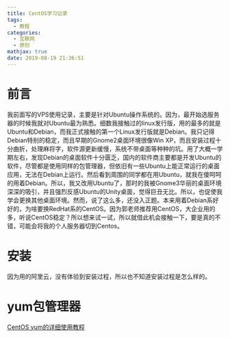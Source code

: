 ```yaml
---
title: CentOS学习记录
tags:
  - 教程
categories:
  - 互联网
  - 原创
mathjax: true
date: 2019-08-19 21:36:51
---
```

# 前言
我前面写的VPS使用记录，主要是针对Ubuntu操作系统的。因为，最开始选服务器的时候我就对Ubuntu最为熟悉。细数我接触过的linux发行版，用的最多的就是Ubuntu和Debian，而我正式接触的第一个Linux发行版就是Debian。我只记得Debian特别的稳定，而且早期的Gnome2桌面环境很像Win XP，而且安装过程十分曲折，处理麻将字，软件源更新缓慢，系统不带桌面等种种的坑。用了大概一学期左右，发现Debian的桌面软件十分匮乏，国内的软件商主要都是开发Ubuntu的软件，尽管都是使用同样的包管理器，但依旧有一些Ubuntu上能正常运行的桌面应用，无法在Debian上运行。然后看到周围的同学都在用Ubuntu，就我在傻呵呵的用着Debian。所以，我又改用Ubuntu了，那时的我被Gnome3华丽的桌面环境深深的吸引，并且强烈反感Ubuntu的Unity桌面，觉得巨丑无比。所以，也促使我学会更换其他桌面环境。然而，说了这么多，还没入正题。本来用着Debian系好好的，为啥要换RedHat系的CentOS。因为郭老师推荐用CentOS，大企业用的多，听说CentOS稳定？所以想来试一试，所以就借此机会接触一下，要是真的不错，可能会将我的个人服务器切到Centos。

# 安装
因为用的阿里云，没有体验到安装过程，所以也不知道安装过程是怎么样的。

# yum包管理器
[CentOS yum的详细使用教程](https://blog.csdn.net/huangniu306/article/details/8824571)
